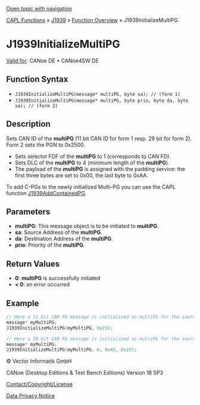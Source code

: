 [Open topic with navigation](../../../../../CANoeDEFamily.htm#Topics/CAPLFunctions/J1939/Functions/CAPLfunctionJ1939InitializeMultiPG.md)

[CAPL Functions](../../CAPLfunctions.md) » [J1939](../CAPLfunctionsJ1939StartPage.md) » [Function Overview](../CAPLfunctionsJ1939Overview.md) » J1939InitializeMultiPG

# J1939InitializeMultiPG

[Valid for](../../../Shared/FeatureAvailability.md): CANoe DE • CANoe4SW DE

## Function Syntax

- `J1939InitializeMultiPG(message* multiPG, byte sa); // (form 1)`
- `J1939InitializeMultiPG(message* multiPG, byte prio, byte da, byte sa); // (form 2)`

## Description

Sets CAN ID of the **multiPG** (11 bit CAN ID for form 1 resp. 29 bit for form 2). Form 2 sets the PGN to 0x2500.

- Sets selector FDF of the **multiPG** to 1 (corresponds to CAN FD).
- Sets DLC of the **multiPG** to 4 (minimum length of the **multiPG**).
- The payload of the **multiPG** is assigned with the padding service: the first three bytes are set to 0x00, the last byte to 0xAA.

To add C-PGs to the newly initialized Multi-PG you can use the CAPL function [J1939AddContainedPG](CAPLfunctionJ1939AddContainedPG.md).

## Parameters

- **multiPG**: This message object is to be initiated to **multiPG**.
- **sa**: Source Address of the **multiPG**.
- **da**: Destination Address of the **multiPG**.
- **prio**: Priority of the **multiPG**.

## Return Values

- **0**: **multiPG** is successfully initiated
- **< 0**: an error occurred

## Example

```c
// Here a 11 bit CAN FD message is initialized as multiPG for the source address 0x23:
message* myMultiPG;
J1939InitializeMultiPG(myMultiPG, 0x23);

// Here a 29 bit CAN FD message is initialized as multiPG for the source address 0x23, destination address 0x45 and prio 6:
message* myMultiPG;
J1939InitializeMultiPG(myMultiPG, 6, 0x45, 0x23);
```

© Vector Informatik GmbH

CANoe (Desktop Editions & Test Bench Editions) Version 18 SP3

[Contact/Copyright/License](../../../Shared/ContactCopyrightLicense.md)

[Data Privacy Notice](https://www.vector.com/int/en/company/get-info/privacy-policy/)